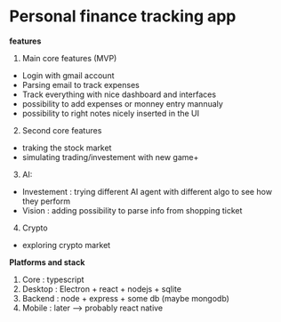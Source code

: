 # Personal finance tracking app

**features**
1. Main core features (MVP)
- Login with gmail account
- Parsing email to track expenses
- Track everything with nice dashboard and interfaces
- possibility to add expenses or monney entry mannualy
- possibility to right notes nicely inserted in the UI

2. Second core features
- traking the stock market
- simulating trading/investement with new game+

3. AI:
- Investement : trying different AI agent with different algo to see how they perform
- Vision : adding possibility to parse info from shopping ticket

4. Crypto
- exploring crypto market

**Platforms and stack**
1. Core : typescript
2. Desktop : Electron + react + nodejs + sqlite
3. Backend : node + express + some db (maybe mongodb)
4. Mobile : later --> probably react native